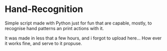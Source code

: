 # Hand-Recognition

Simple script made with Python just for fun that are capable, mostly, to recognise hand patterns an print actions with it. 

It was made in less that a few hours, and i forgot to upload here... How ever it works fine, and serve to it propuse.
